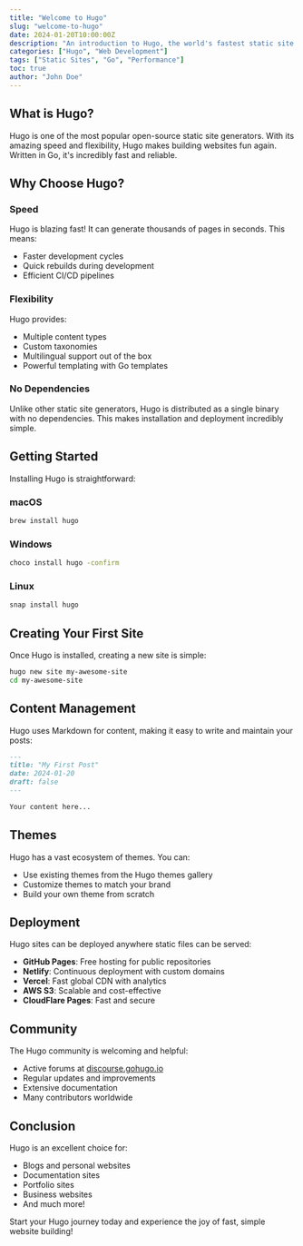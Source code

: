```yaml
---
title: "Welcome to Hugo"
slug: "welcome-to-hugo"
date: 2024-01-20T10:00:00Z
description: "An introduction to Hugo, the world's fastest static site generator"
categories: ["Hugo", "Web Development"]
tags: ["Static Sites", "Go", "Performance"]
toc: true
author: "John Doe"
---
```


## What is Hugo?

Hugo is one of the most popular open-source static site generators. With its amazing speed and flexibility, Hugo makes building websites fun again. Written in Go, it's incredibly fast and reliable.

## Why Choose Hugo?

### Speed

Hugo is blazing fast! It can generate thousands of pages in seconds. This means:

- Faster development cycles
- Quick rebuilds during development
- Efficient CI/CD pipelines

### Flexibility

Hugo provides:

- Multiple content types
- Custom taxonomies
- Multilingual support out of the box
- Powerful templating with Go templates

### No Dependencies

Unlike other static site generators, Hugo is distributed as a single binary with no dependencies. This makes installation and deployment incredibly simple.

## Getting Started

Installing Hugo is straightforward:

### macOS

```bash
brew install hugo
```

### Windows

```bash
choco install hugo -confirm
```

### Linux

```bash
snap install hugo
```

## Creating Your First Site

Once Hugo is installed, creating a new site is simple:

```bash
hugo new site my-awesome-site
cd my-awesome-site
```

## Content Management

Hugo uses Markdown for content, making it easy to write and maintain your posts:

```markdown
---
title: "My First Post"
date: 2024-01-20
draft: false
---

Your content here...
```

## Themes

Hugo has a vast ecosystem of themes. You can:

- Use existing themes from the Hugo themes gallery
- Customize themes to match your brand
- Build your own theme from scratch

## Deployment

Hugo sites can be deployed anywhere static files can be served:

- **GitHub Pages**: Free hosting for public repositories
- **Netlify**: Continuous deployment with custom domains
- **Vercel**: Fast global CDN with analytics
- **AWS S3**: Scalable and cost-effective
- **CloudFlare Pages**: Fast and secure

## Community

The Hugo community is welcoming and helpful:

- Active forums at [discourse.gohugo.io](https://discourse.gohugo.io)
- Regular updates and improvements
- Extensive documentation
- Many contributors worldwide

## Conclusion

Hugo is an excellent choice for:

- Blogs and personal websites
- Documentation sites
- Portfolio sites
- Business websites
- And much more!

Start your Hugo journey today and experience the joy of fast, simple website building!
